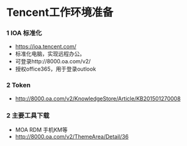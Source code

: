# Tencent工作环境准备

### 1 IOA 标准化
* https://ioa.tencent.com/
* 标准化电脑，实现远程办公。
* 可登录http://8000.oa.com/v2/
* 授权office365，用于登录outlook

### 2 Token
* http://8000.oa.com/v2/KnowledgeStore/Article/KB201501270008

### 2 主要工具下载
* MOA RDM 手机KM等
* http://8000.oa.com/v2/ThemeArea/Detail/36
